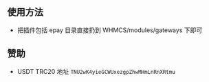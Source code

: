 ## 使用方法

- 把插件包括 epay 目录直接扔到 WHMCS/modules/gateways 下即可

## 赞助

- USDT TRC20 地址 `TNU2wK4yieGCWUxezgpZhwMHmLnRnXRtmu`
